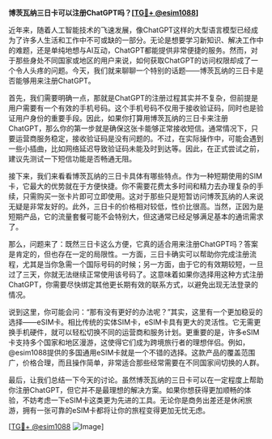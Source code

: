 **博茨瓦纳三日卡可以注册ChatGPT吗？[[TG💪+ @esim1088](https://t.me/s/esim1088)]**

近年来，随着人工智能技术的飞速发展，像ChatGPT这样的大型语言模型已经成为了许多人生活和工作中不可或缺的一部分。无论是想要学习新知识、解决工作中的难题，还是单纯地想与AI互动，ChatGPT都能提供非常便捷的服务。然而，对于那些身处不同国家或地区的用户来说，如何获取ChatGPT的访问权限却成了一个令人头疼的问题。今天，我们就来聊聊一个特别的话题——博茨瓦纳的三日卡是否能够用来注册ChatGPT。

首先，我们需要明确一点，那就是ChatGPT的注册过程其实并不复杂，但前提是用户需要有一个有效的手机号码。这个手机号码不仅用于接收验证码，同时也是验证用户身份的重要手段。因此，如果你打算用博茨瓦纳的三日卡来注册ChatGPT，那么你的第一步就是确保这张卡能够正常接收短信。通常情况下，只要运营商服务稳定，接收验证码是没有问题的。不过，在实际操作中，可能会遇到一些小插曲，比如网络延迟导致验证码未能及时到达等。因此，在正式尝试之前，建议先测试一下短信功能是否畅通无阻。

接下来，我们来看看博茨瓦纳的三日卡具体有哪些特点。作为一种短期使用的SIM卡，它最大的优势就在于方便快捷。你不需要花费太多时间和精力去办理复杂的手续，只需购买一张卡片即可立即使用。这对于那些只是短暂访问博茨瓦纳的人来说无疑是非常友好的。此外，三日卡的价格相对较低，性价比很高。当然，正因为是短期产品，它的流量套餐可能不会特别大，但这通常已经足够满足基本的通讯需求了。

那么，问题来了：既然三日卡这么方便，它真的适合用来注册ChatGPT吗？答案是肯定的，但也存在一定的局限性。一方面，三日卡确实可以帮助你完成注册流程，尤其是当你急需一个国际号码的时候；另一方面，由于它的有效期较短，一旦过了三天，你就无法继续正常使用该号码了。这意味着如果你选择用这种方式注册ChatGPT，你需要尽快绑定其他更长期有效的联系方式，以避免出现无法登录的情况。

说到这里，你可能会问：“那有没有更好的办法呢？”其实，这里有一个更加稳妥的选择——eSIM卡。相比传统的实体SIM卡，eSIM卡具有更大的灵活性。它无需更换手机硬件，就可以轻松切换不同的运营商和服务计划。更重要的是，许多eSIM卡支持多个国家和地区漫游，这使得它们成为跨境旅行者的理想伴侣。例如，@esim1088提供的多国通用eSIM卡就是一个不错的选择。这款产品的覆盖范围广，价格合理，而且操作简单，非常适合那些经常需要在不同国家间切换的人群。

最后，让我们总结一下今天的讨论。虽然博茨瓦纳的三日卡可以在一定程度上帮助你注册ChatGPT，但它并不是最理想的解决方案。如果你想获得更加顺畅的体验，不妨考虑一下eSIM卡这类更为先进的工具。无论你是商务出差还是休闲旅游，拥有一张可靠的eSIM卡都将让你的旅程变得更加无忧无虑。

[[TG💪+ @esim1088](https://t.me/s/esim1088) ![Image](https://i.postimg.cc/4NQfJmqS/Snipaste-2025-05-13-00-14-12.png)]